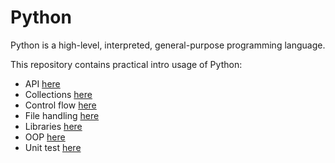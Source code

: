 # Python
Python is a high-level, interpreted, general-purpose programming language.

This repository contains practical intro usage of Python:
- API [here](/APIs/)
- Collections [here](/Collections/)
- Control flow [here](/Control%20flow/)
- File handling [here](/File%20handling/)
- Libraries [here](/Libraries/)
- OOP [here](/OOP/)
- Unit test [here](/Unittest/)

<!-- ## Collections
Python’s general purpose built-in collection types:
- dict
    - key-value pair
    - values are called by specifying the key
    - insertion ordered (3.6+)
    - Example: `{x: 3, y: 4, z: 4}`
- list
    - mutable ordered sequences of items
    - indexed (position of the element)
    - elements are called by specifying index
    - ordered
    - Example: `[3, 4, 4]`
- set
    - no duplicate elements
    - unordered
    - Example: `{3, 4}`
- tuple
    - immutable ordered sequences of items
    - Example: `(3, 4, 4)`


## Control Flow
- Control flow is the order in which individual statements, instructions or function calls of an imperative program are executed or evaluated
- The control flow of a Python program is regulated by conditional statements, loops, and function calls

## Python libraries
- A collection of codes or modules of codes that we can use in a program for specific operations
- We don’t need to write the code again in our program that is already available
- We use libraries by importing them -->


<!-- ## Unittest -->